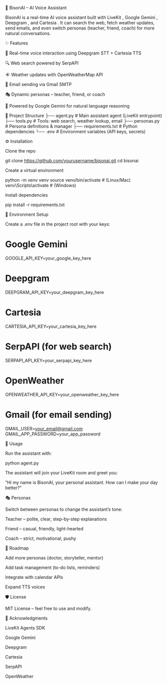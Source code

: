 🦬 BisonAI – AI Voice Assistant

BisonAI is a real-time AI voice assistant built with LiveKit
, Google Gemini
, Deepgram
, and Cartesia
.
It can search the web, fetch weather updates, send emails, and even switch personas (teacher, friend, coach) for more natural conversations.

✨ Features

🎤 Real-time voice interaction using Deepgram STT + Cartesia TTS

🔍 Web search powered by SerpAPI

☀️ Weather updates with OpenWeatherMap API

📧 Email sending via Gmail SMTP

🎭 Dynamic personas – teacher, friend, or coach

🤖 Powered by Google Gemini for natural language reasoning

📂 Project Structure
├── agent.py         # Main assistant agent (LiveKit entrypoint)
├── tools.py         # Tools: web search, weather lookup, email
├── personas.py      # Persona definitions & manager
├── requirements.txt # Python dependencies
└── .env             # Environment variables (API keys, secrets)

⚙️ Installation

Clone the repo

git clone https://github.com/yourusername/bisonai.git
cd bisonai


Create a virtual environment

python -m venv venv
source venv/bin/activate   # (Linux/Mac)
venv\Scripts\activate      # (Windows)


Install dependencies

pip install -r requirements.txt

🔑 Environment Setup

Create a .env file in the project root with your keys:

# Google Gemini
GOOGLE_API_KEY=your_google_key_here

# Deepgram
DEEPGRAM_API_KEY=your_deepgram_key_here

# Cartesia
CARTESIA_API_KEY=your_cartesia_key_here

# SerpAPI (for web search)
SERPAPI_API_KEY=your_serpapi_key_here

# OpenWeather
OPENWEATHER_API_KEY=your_openweather_key_here

# Gmail (for email sending)
GMAIL_USER=your_email@gmail.com
GMAIL_APP_PASSWORD=your_app_password

🚀 Usage

Run the assistant with:

python agent.py


The assistant will join your LiveKit room and greet you:

“Hi my name is BisonAI, your personal assistant. How can I make your day better?”

🎭 Personas

Switch between personas to change the assistant’s tone:

Teacher – polite, clear, step-by-step explanations

Friend – casual, friendly, light-hearted

Coach – strict, motivational, pushy

📌 Roadmap

 Add more personas (doctor, storyteller, mentor)

 Add task management (to-do lists, reminders)

 Integrate with calendar APIs

 Expand TTS voices

🛡️ License

MIT License – feel free to use and modify.

🙌 Acknowledgments

LiveKit Agents SDK

Google Gemini

Deepgram

Cartesia

SerpAPI

OpenWeather
